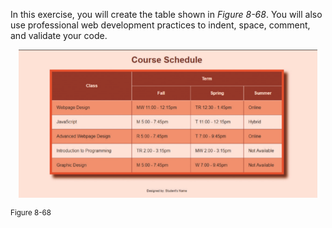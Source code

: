 In this exercise, you will create the table shown in _Figure 8-68_. You will also use professional web development practices to indent, space, comment, and validate your code.

<p align='center'>
<img src='../assets/9J4KZQKORfMjqBWUShPg.png' width='95%' alt='Illustration shows a table with the following caption on top. Course Schedule. The table has headers. The header row has two column with the second column spanning three column spaces. The second column in the header is split into two rows. In the second row, the header is split into three columns. The heading in the first column is Class. The heading in the second column which spans three column spaces is Term. The headings in the three columns underneath this are the following. Fall, Spring, and Summer. The table has 5 rows of data. The rows have the following information. Row 1: Class, Webpage Design; Fall, M W 11.00 to 12.15 P M; Spring, T R 12.30 to 1.45 P M; Summer, Online. Row 2: Class, JavaScript; Fall, M 5.00 to 7.45 P M; Spring, T 11.00 to 12.15 P M; Summer, Hybrid. Row 3: Class, Advanced Webpage Design; Fall, R 5.00 to 7.45 P M; Spring, T 7.00 to 9.45 P M; Summer, Online. Row 4: Class, Introduction to Programming; Fall, T R 2.00 to 3.15 P M; Spring, M W 2.00 to 3.15 P M; Summer, Not Available. Row 5: Class, Graphic Design; Fall, M 5.00 to 7.45 P M; Spring, W 7.00 to 9.45 P M; Summer, Not Available. The header row has a dark background color with light colored font. The odd data rows in the table have a dark background color.' />
</p>
<sup>Figure 8-68</sup>
